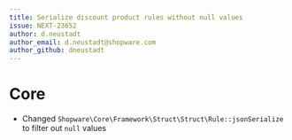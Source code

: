 ```yaml
---
title: Serialize discount product rules without null values
issue: NEXT-23652
author: d.neustadt
author_email: d.neustadt@shopware.com
author_github: dneustadt
---
```

# Core
* Changed `Shopware\Core\Framework\Struct\Struct\Rule::jsonSerialize` to filter out `null` values
